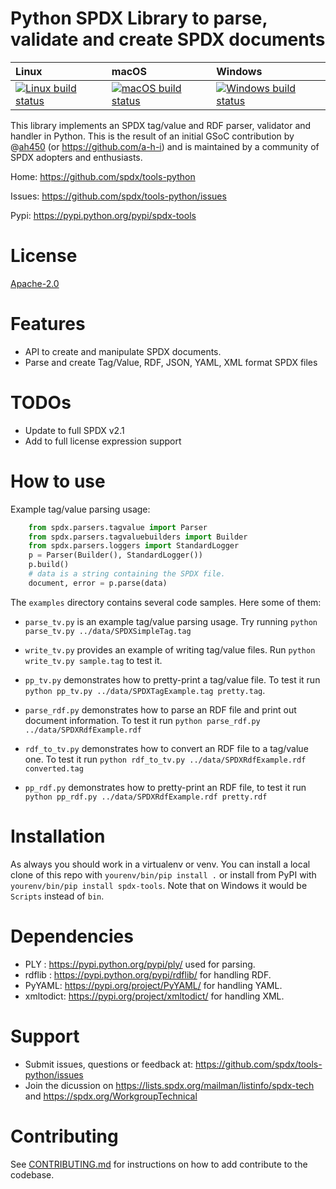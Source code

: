 # Python SPDX Library to parse, validate and create SPDX documents

| Linux | macOS | Windows |
| :---- | :------ | :---- |
[ ![Linux build status][1]][2] | [![macOS build status][3]][4] | [![Windows build status][5]][6] |

[1]: https://travis-ci.org/spdx/tools-python.svg?branch=master
[2]: https://travis-ci.org/spdx/tools-python
[3]: https://circleci.com/gh/spdx/tools-python/tree/master.svg?style=shield&circle-token=36cca2dfa3639886fc34e22d92495a6773bdae6d
[4]: https://circleci.com/gh/spdx/tools-python/tree/master
[5]: https://ci.appveyor.com/api/projects/status/0bf9glha2yg9x8ef/branch/master?svg=true
[6]: https://ci.appveyor.com/project/spdx/tools-python/branch/master

This library implements an SPDX tag/value and RDF parser, validator and handler in Python.
This is the result of an initial GSoC contribution by @[ah450](https://github.com/ah450) (or https://github.com/a-h-i) and
is maintained by a community of SPDX adopters and enthusiasts.

Home: https://github.com/spdx/tools-python

Issues: https://github.com/spdx/tools-python/issues

Pypi: https://pypi.python.org/pypi/spdx-tools


# License

[Apache-2.0](LICENSE)


# Features

* API to create and manipulate SPDX documents.
* Parse and create Tag/Value, RDF, JSON, YAML, XML format SPDX files


# TODOs

* Update to full SPDX v2.1
* Add to full license expression support


# How to use

Example tag/value parsing usage:
```Python
    from spdx.parsers.tagvalue import Parser
    from spdx.parsers.tagvaluebuilders import Builder
    from spdx.parsers.loggers import StandardLogger
    p = Parser(Builder(), StandardLogger())
    p.build()
    # data is a string containing the SPDX file.
    document, error = p.parse(data)

```

The `examples` directory contains several code samples. Here some of them:

* `parse_tv.py` is an example tag/value parsing usage.
  Try running `python parse_tv.py ../data/SPDXSimpleTag.tag `

* `write_tv.py` provides an example of writing tag/value files.
  Run `python write_tv.py sample.tag` to test it.

* `pp_tv.py` demonstrates how to pretty-print a tag/value file.
   To test it run `python pp_tv.py ../data/SPDXTagExample.tag pretty.tag`.

* `parse_rdf.py` demonstrates how to parse an RDF file and print out document
   information. To test it run `python parse_rdf.py ../data/SPDXRdfExample.rdf`

* `rdf_to_tv.py` demonstrates how to convert an RDF file to a tag/value one.
   To test it run `python rdf_to_tv.py ../data/SPDXRdfExample.rdf converted.tag`

* `pp_rdf.py` demonstrates how to pretty-print an RDF file, to test it run
  `python pp_rdf.py ../data/SPDXRdfExample.rdf pretty.rdf`


# Installation

As always you should work in a virtualenv or venv.  You can install a local clone
of this repo with `yourenv/bin/pip install .` or install from PyPI with
`yourenv/bin/pip install spdx-tools`.  Note that on Windows it would be `Scripts`
instead of `bin`.


# Dependencies

* PLY : https://pypi.python.org/pypi/ply/ used for parsing.
* rdflib : https://pypi.python.org/pypi/rdflib/ for handling RDF.
* PyYAML: https://pypi.org/project/PyYAML/ for handling YAML.
* xmltodict: https://pypi.org/project/xmltodict/ for handling XML.


# Support

* Submit issues, questions or feedback at: https://github.com/spdx/tools-python/issues
* Join the dicussion on https://lists.spdx.org/mailman/listinfo/spdx-tech and
  https://spdx.org/WorkgroupTechnical

# Contributing

See [CONTRIBUTING.md](./CONTRIBUTING.md) for instructions on how to add contribute to the codebase.


